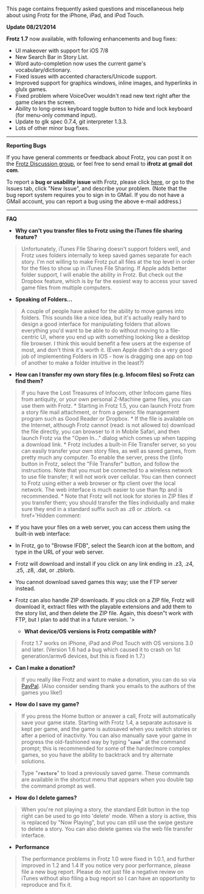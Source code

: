 This page contains frequently asked questions and miscellaneous help about using Frotz for the iPhone, iPad, and iPod Touch.

**Update 08/21/2014**

**Frotz 1.7** now available, with following enhancements and bug fixes:

  * UI makeover with support for iOS 7/8
  * New Search Bar in Story List.
  * Word auto-completion now uses the current game's vocabulary/dictionary.
  * Fixed issues with accented characters/Unicode support.
  * Improved support for graphics windows, inline images, and hyperlinks in glulx games.
  * Fixed problem where VoiceOver wouldn't read new text right after the game clears the screen.
  * Ability to long-press keyboard toggle button to hide and lock keyboard (for menu-only command input).
  * Update to glk spec 0.7.4, git interpreter 1.3.3.
  * Lots of other minor bug fixes.


---


**Reporting Bugs**

If you have general comments or feedback about Frotz, you can post it on the [Frotz Discussion group](http://groups.google.com/group/ifrotz-discuss), or feel free to send email to **ifrotz at gmail dot com**.

To report a **bug or usability issue** with Frotz, please click [here](http://code.google.com/p/iphonefrotz/issues/entry), or go to the Issues tab, click "New Issue", and describe your problem.
(Note that the bug report system requires you to sign in to GMail.  If you do not have a GMail account, you can report a bug using the above e-mail address.)


---


**FAQ**

  * **Why can't you transfer files to Frotz using the iTunes file sharing feature?**

> Unfortunately, iTunes FIle Sharing doesn't support folders well, and Frotz uses folders internally to keep saved games separate for each story.  I'm not willing to make Frotz put all files at the top level in order for the files to show up in iTunes File Sharing.  If Apple adds better folder support, I will enable the ability in Frotz.  But check out the Dropbox feature, which is by far the easiest way to access your saved game files from multiple computers.

  * **Speaking of Folders...**
> A couple of people have asked for the ability to move games into folders.  This sounds like a nice idea, but it's actually really hard to design a good interface for manipulating folders that allows everything you'd want to be able to do without moving to a file-centric UI, where you end up with something looking like a desktop file browser.  I think this would benefit a few users at the expense of most, and don't think it's worth it.  (Even Apple didn't do a very good job of implementing Folders in IOS - how is dragging one app on top of another to make a folder intuitive in the least?)

  * **How can I transfer my own story files (e.g. Infocom files) so Frotz can find them?**

> If you have the Lost Treasures of Infocom, other Infocom game files from antiquity, or your own personal Z-Machine game files, you can use them with Frotz.
    * Starting in Frotz 1.5, you can launch Frotz from a story file mail attachment, or from a generic file management program such as Good Reader or Dropbox.
    * If the file is available on the Internet, although Frotz cannot (read: is not allowed to) download the file directly, you can browser to it in Mobile Safari, and then launch Frotz via the "Open In..." dialog which comes up when tapping a download link.
    * Frotz includes a built-in File Transfer server, so you can easily transfer your own story files, as well as saved games, from pretty much any computer.   To enable the server, press the (i)nfo button in Frotz,  select the "File Transfer" button, and follow the instructions.  Note that you must be connected to a wireless network to use file transfer; it will not work over cellular.  You can then connect to Frotz using either a web browser or ftp client over the local network.  The web interface is much easier to use than ftp and is recommended.
    * Note that Frotz will not look for stories in ZIP files if you transfer them; you should transfer the files individually and make sure they end in a standard suffix such as .z8 or .zblorb.
<a href='Hidden comment: 
* If you have your files on a web server, you can access them using the built-in web interface:
* In Frotz, go to "Browse IFDB", select the Search icon at the bottom, and type in the URL of your web server.
* Frotz will download and install if you click on any link ending in .z3, .z4, .z5, .z8, .dat, or .zblorb.
* You cannot download saved games this way; use the FTP server instead.
* Frotz can also handle ZIP downloads.  If you click on a ZIP file, Frotz will download it, extract files with the playable extensions and add them to the story list, and then delete the ZIP file.  Again, this doesn"t work with FTP, but I plan to add that in a future version.
'></a>

  * **What device/OS versions is Frotz compatible with?**

> Frotz 1.7 works on iPhone, iPad and iPod Touch with OS versions 3.0 and later.
> (Version 1.6 had a bug which caused it to crash on 1st generation/armv6 devices, but this is fixed in 1.7.)

<a href='Hidden comment: 
Frotz would be worth nothing without the wealth of great games created by the talented writers and game designers in the IF (Interactive Fiction) community.  I"ve gotten a lot of enjoyment playing these games over the years, and since I"m not a very good writer, this is my way of giving back.
'></a>

  * **Can I make a donation?**

> If you really like Frotz and want to make a donation, you can do so via [PayPal](https://www.paypal.com/cgi-bin/webscr?cmd=_donations&business=craig%40ni%2ecom&item_name=Frotz%20for%20iPhone%2fiPod%20Touch&no_shipping=0&no_note=1&tax=0&currency_code=USD&lc=US&bn=PP%2dDonationsBF&charset=UTF%2d8).   (Also consider sending thank you emails to the authors of the games you like!)

  * **How do I save my game?**
> If you press the Home button or answer a call, Frotz will automatically save your game state.  Starting with Frotz 1.4, a separate autosave is kept per game, and the game is autosaved when you switch stories or after a period of inactivity.   You can also manually save your game in progress the old-fashioned way by typing "**`save`**" at the command prompt; this is recommended for some of the harder/more complex games, so you have the ability to backtrack and try alternate solutions.

> Type "**`restore`**" to load a previously saved game.  These commands are available in the shortcut menu that appears when you double tap the command prompt as well.

  * **How do I delete games?**
> When you're not playing a story, the standard Edit button in the top right can be used to go into 'delete' mode.  When a story is active, this is replaced by "Now Playing", but you can still use the swipe gesture to delete a story.
> You can also delete games via the web file transfer interface.

  * **Performance**
> The performance problems in Frotz 1.0 were fixed in 1.0.1, and further improved in 1.2 and 1.4  If you notice very poor performance, please file a new bug report.  Please do not just file a negative review on iTunes without also filing a bug report so I can have an opportunity to reproduce and fix it.
